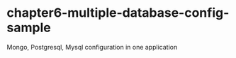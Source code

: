 # chapter6-multiple-database-config-sample
Mongo, Postgresql, Mysql configuration in one application
